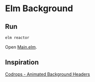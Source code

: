 # Elm Background

## Run

```bash
elm reactor
```

Open [Main.elm](http://localhost:8000/Main.elm).

## Inspiration

[Codrops - Animated Background Headers](http://tympanus.net/Development/AnimatedHeaderBackgrounds/)
